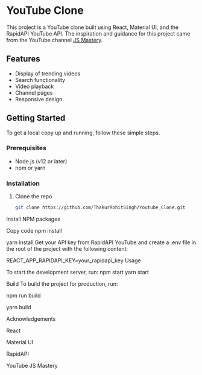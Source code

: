 # YouTube Clone

This project is a YouTube clone built using React, Material UI, and the RapidAPI YouTube API. The inspiration and guidance for this project came from the YouTube channel [JS Mastery](https://www.youtube.com/c/JsMastery).

## Features

- Display of trending videos
- Search functionality
- Video playback
- Channel pages
- Responsive design


## Getting Started

To get a local copy up and running, follow these simple steps.

### Prerequisites

- Node.js (v12 or later)
- npm or yarn

### Installation

1. Clone the repo
   ```sh
   git clone https://github.com/ThakurRohitSingh/Youtube_Clone.git
   
Install NPM packages

Copy code
npm install

yarn install
Get your API key from RapidAPI YouTube and create a .env file in the root of the project with the following content:

REACT_APP_RAPIDAPI_KEY=your_rapidapi_key
Usage


To start the development server, run:
npm start
yarn start


Build
To build the project for production, run:

npm run build

yarn build


Acknowledgements

React

Material UI

RapidAPI 

YouTube JS Mastery
